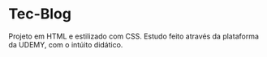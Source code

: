 # Tec-Blog
Projeto em HTML e estilizado com CSS.
Estudo feito através da plataforma da UDEMY, com o intúito didático.
